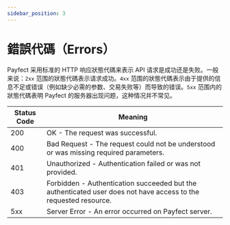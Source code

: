 ```yaml
---
sidebar_position: 3
---
```


# 錯誤代碼（Errors）

Payfect 采用标准的 HTTP 响应狀態代碼来表示 API 请求是成功还是失败。一般来说：`2xx` 范围的狀態代碼表示请求成功。`4xx` 范围的狀態代碼表示由于提供的信息不足或错误（例如缺少必需的参数、交易失败等）而导致的错误。`5xx` 范围内的狀態代碼表明 Payfect 的服务器出现问题，这种情况并不常见。

| Status Code | Meaning |
|-------------|---------|
| 200 | OK - The request was successful. |
| 400 | Bad Request - The request could not be understood or was missing required parameters. |
| 401 | Unauthorized - Authentication failed or was not provided. |
| 403 | Forbidden - Authentication succeeded but the authenticated user does not have access to the requested resource. |
| 5xx | Server Error - An error occurred on Payfect server. |
